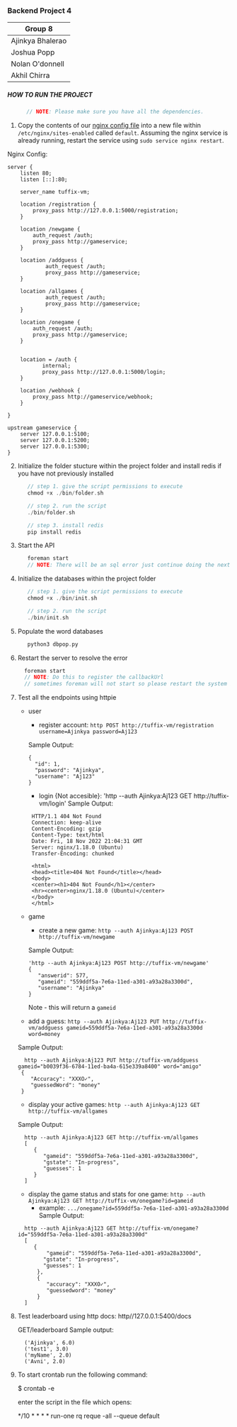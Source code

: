 ### Backend Project 4

| Group 8          |
| ---------------  |
| Ajinkya Bhalerao |
| Joshua Popp      |
| Nolan O'donnell  |
| Akhil Chirra     |

##### HOW TO RUN THE PROJECT

```c
      // NOTE: Please make sure you have all the dependencies. 
```
1. Copy the contents of our [nginx config file](https://github.com/Ajinkya-Bhalerao/cpsc449-project4) into a new file within `/etc/nginx/sites-enabled` called `default`. Assuming the nginx service is already running, restart the service using `sudo service nginx restart`.

Nginx Config:

```
server {
    listen 80;
    listen [::]:80;

    server_name tuffix-vm;

    location /registration {
        proxy_pass http://127.0.0.1:5000/registration;
    }

    location /newgame {
        auth_request /auth;
        proxy_pass http://gameservice;
    }

    location /addguess {
            auth_request /auth;
            proxy_pass http://gameservice;
    }

    location /allgames {
            auth_request /auth;
            proxy_pass http://gameservice;
    }

    location /onegame {
        auth_request /auth;
        proxy_pass http://gameservice;
    }


    location = /auth {
           internal;
           proxy_pass http://127.0.0.1:5000/login;
    }
    
    location /webhook {
        proxy_pass http://gameservice/webhook;
    }

}

upstream gameservice {
    server 127.0.0.1:5100;
    server 127.0.0.1:5200;
    server 127.0.0.1:5300;
}
```

2. Initialize the folder stucture within the project folder and install redis if you have not previously installed

   ```c
      // step 1. give the script permissions to execute
      chmod +x ./bin/folder.sh

      // step 2. run the script
      ./bin/folder.sh
   ```

   ```c
      // step 3. install redis
      pip install redis
   ```

3. Start the API

   ```c
      foreman start
      // NOTE: There will be an sql error just continue doing the next steps
   ```

4. Initialize the databases within the project folder

   ```c
      // step 1. give the script permissions to execute
      chmod +x ./bin/init.sh

      // step 2. run the script
      ./bin/init.sh
   ```

5. Populate the word databases

   ```c
      python3 dbpop.py
   ```

6. Restart the server to resolve the error


    ```c
      foreman start
      // NOTE: Do this to register the callbackUrl
      // sometimes foreman will not start so please restart the system and then run foreman start
     ```

7. Test all the endpoints using httpie
   - user
      - register account: `http POST http://tuffix-vm/registration username=Ajinkya password=Aj123`

       Sample Output:
       ```
      {
         "id": 1,
         "password": "Ajinkya",
         "username": "Aj123"
      }
      ```
     - login {Not accesible}: 'http --auth Ajinkya:Aj123 GET http://tuffix-vm/login'
     Sample Output:
     ```
      HTTP/1.1 404 Not Found
      Connection: keep-alive
      Content-Encoding: gzip
      Content-Type: text/html
      Date: Fri, 18 Nov 2022 21:04:31 GMT
      Server: nginx/1.18.0 (Ubuntu)
      Transfer-Encoding: chunked

      <html>
      <head><title>404 Not Found</title></head>
      <body>
      <center><h1>404 Not Found</h1></center>
      <hr><center>nginx/1.18.0 (Ubuntu)</center>
      </body>
      </html>
      ```
   - game

      - create a new game: `http --auth Ajinkya:Aj123 POST http://tuffix-vm/newgame`

      Sample Output:
      ```
      'http --auth Ajinkya:Aj123 POST http://tuffix-vm/newgame'
      {
         "answerid": 577,
         "gameid": "559ddf5a-7e6a-11ed-a301-a93a28a3300d",
         "username": "Ajinkya"
      }
      ```
      Note - this will return a `gameid`
    - add a guess: `http --auth Ajinkya:Aj123 PUT http://tuffix-vm/addguess gameid=559ddf5a-7e6a-11ed-a301-a93a28a3300d word=money`

    Sample Output:
    ```
      http --auth Ajinkya:Aj123 PUT http://tuffix-vm/addguess gameid="b0039f36-6784-11ed-ba4a-615e339a8400" word="amigo"
     {
        "Accuracy": "XXXO✓",
        "guessedWord": "money"
     }
     ```
    - display your active games: `http --auth Ajinkya:Aj123 GET http://tuffix-vm/allgames`

    Sample Output:
    ```
      http --auth Ajinkya:Aj123 GET http://tuffix-vm/allgames
      [
         {
            "gameid": "559ddf5a-7e6a-11ed-a301-a93a28a3300d",
            "gstate": "In-progress",
            "guesses": 1
         }
      ]
      ```
    - display the game status and stats for one game: `http --auth Ajinkya:Aj123 GET http://tuffix-vm/onegame?id=gameid`
       - example: `.../onegame?id=559ddf5a-7e6a-11ed-a301-a93a28a3300d`
    Sample Output:
    ```
      http --auth Ajinkya:Aj123 GET http://tuffix-vm/onegame?id="559ddf5a-7e6a-11ed-a301-a93a28a3300d"
      [
         {
             "gameid": "559ddf5a-7e6a-11ed-a301-a93a28a3300d",
            "gstate": "In-progress",
            "guesses": 1
          },
          {
             "accuracy": "XXXO✓",
             "guessedword": "money"
          }
      ]
      ```
8. Test leaderboard using http docs: http//127.0.0.1:5400/docs

    GET/leaderboard
    Sample output:
    ```
      ('Ajinkya', 6.0)
      ('test1', 3.0)
      ('myName', 2.0)
      ('Avni', 2.0)
    ```

9. To start crontab run the following command:

   $ crontab -e 
   
   enter the script in the file which opens:

   */10 * * * * run-one rq reque -all --queue default
   
